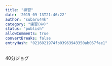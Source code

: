 ```yaml
---
title: "練習"
date: '2015-09-13T21:46:22'
author: "subaru44k"
category: "練習(中)"
status: "publish"
allowComments: true
convertBreaks: false
entryHash: "0216021974fb03963943350ab067fae1"
---
```

40分ジョグ

